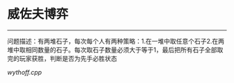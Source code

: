 # 威佐夫博弈
---
问题描述：有两堆石子，每次每个人有两种策略：1.在一堆中取任意个石子2.在两堆中取相同数量的石子。每次取石子数量必须大于等于1，最后把所有石子全部取完的玩家获胜，判断是否为先手必胜状态

*wythoff.cpp*